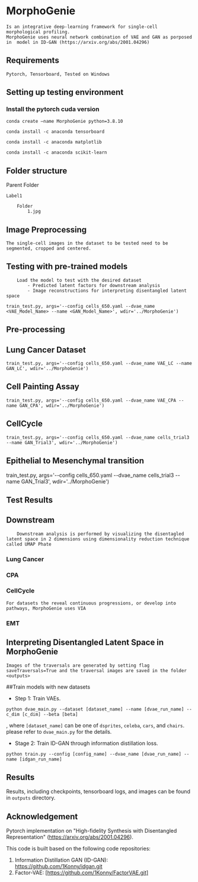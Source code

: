 
# MorphoGenie
	Is an integrative deep-learning framework for single-cell morphological profiling.
	MorphoGenie uses neural network combination of VAE and GAN as porposed in  model in ID-GAN (https://arxiv.org/abs/2001.04296) 


## Requirements
	Pytorch, Tensorboard, Tested on Windows  

## Setting up testing environment
###	Install the pytorch cuda version
	conda create —name MorphoGenie python=3.8.10
	
	conda install -c anaconda tensorboard
	
	conda install -c anaconda matplotlib
	
	conda install -c anaconda scikit-learn


## Folder structure
	
Parent Folder

	Label1
 			
		Folder
			1.jpg

## Image Preprocessing
	The single-cell images in the dataset to be tested need to be segmented, cropped and centered.

## Testing with pre-trained models
```
	Load the model to test with the desired dataset
		- Predicted latent factors for downstream analysis
		- Image reconstructions for interpreting disentangled latent space

```
	train_test.py, args='--config cells_650.yaml --dvae_name <VAE_Model_Name> --name <GAN_Model_Name>', wdir='../MorphoGenie')

## Pre-processing

## Lung Cancer Dataset

	train_test.py, args='--config cells_650.yaml --dvae_name VAE_LC --name GAN_LC', wdir='../MorphoGenie')

## Cell Painting Assay 
	train_test.py, args='--config cells_650.yaml --dvae_name VAE_CPA --name GAN_CPA', wdir='../MorphoGenie')


## CellCycle 
	train_test.py, args='--config cells_650.yaml --dvae_name cells_trial3 --name GAN_Trial3', wdir='../MorphoGenie')

## Epithelial to Mesenchymal transition
train_test.py, args='--config cells_650.yaml --dvae_name cells_trial3 --name GAN_Trial3', wdir='../MorphoGenie')

##	Test Results

## 	Downstream
```
	Downstream analysis is performed by visualizing the disentagled latent space in 2 dimensions using dimensionality reduction technique called UMAP Phate 
```
### 	Lung Cancer 

###	CPA

###	CellCycle

	For datasets the reveal continuous progressions, or develop into pathways, MorphoGenie uses VIA 

### 	EMT

##	Interpreting Disentangled Latent Space in MorphoGenie
	Images of the traversals are generated by setting flag saveTraversals=True and the traversal images are saved in the folder <outputs>


##Train models with new datasets


- Step 1: Train VAEs.
```
python dvae_main.py --dataset [dataset_name] --name [dvae_run_name] --c_dim [c_dim] --beta [beta]
```
, where `[dataset_name]` can be one of `dsprites`, `celeba`, `cars`, and `chairs`.
please refer to `dvae_main.py` for the details.

- Stage 2: Train ID-GAN through information distillation loss.
```
python train.py --config [config_name] --dvae_name [dvae_run_name] --name [idgan_run_name]
```


## Results
Results, including checkpoints, tensorboard logs, and images can be found in `outputs` directory.


## Acknowledgement

Pytorch implementation on "High-fidelity Synthesis with Disentangled Representation" (https://arxiv.org/abs/2001.04296). <br>


This code is built based on the following code repositories:
1. Information Distillation GAN (ID-GAN): https://github.com/1Konny/idgan.git
2. Factor-VAE: [https://github.com/1Konny/FactorVAE.git]



